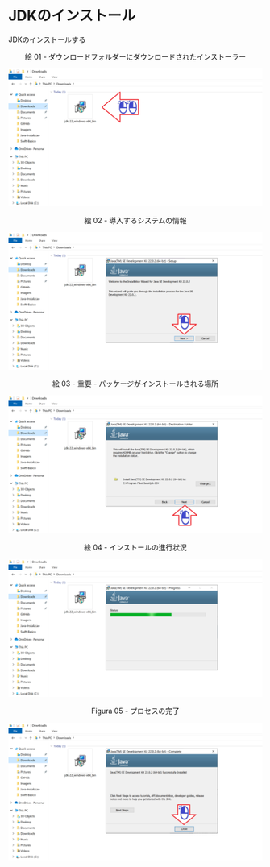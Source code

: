 # JDKのインストール

JDKのインストールする


<div align="center">
絵 01 - ダウンロードフォルダーにダウンロードされたインストーラー
</div>

![](Imagens/Java-Windows-Instalacao-Img01.png)

<div align="center">
絵 02 - 導入するシステムの情報
</div>

![](Imagens/Java-Windows-Instalacao-Img02.png)

<div align="center">
絵 03 - 重要 - パッケージがインストールされる場所
</div>

![](Imagens/Java-Windows-Instalacao-Img03.png)

<div align="center">
絵 04 - インストールの進行状況
</div>

![](Imagens/Java-Windows-Instalacao-Img04.png)

<div align="center">
Figura 05 - プロセスの完了
</div>

![](Imagens/Java-Windows-Instalacao-Img05.png)

